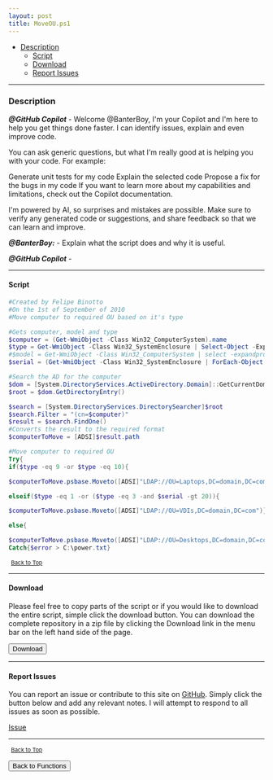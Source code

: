```yaml
---
layout: post
title: MoveOU.ps1
---
```


- [Description](#description)
  - [Script](#script)
  - [Download](#download)
  - [Report Issues](#report-issues)

---

### Description

**_@GitHub Copilot_** - Welcome @BanterBoy, I'm your Copilot and I'm here to help you get things done faster. I can identify issues, explain and even improve code.

You can ask generic questions, but what I'm really good at is helping you with your code. For example:

Generate unit tests for my code
Explain the selected code
Propose a fix for the bugs in my code
If you want to learn more about my capabilities and limitations, check out the Copilot documentation.

I'm powered by AI, so surprises and mistakes are possible. Make sure to verify any generated code or suggestions, and share feedback so that we can learn and improve.

**_@BanterBoy:_** - Explain what the script does and why it is useful.

**_@GitHub Copilot_** -

---

#### Script

```powershell
#Created by Felipe Binotto
#On the 1st of September of 2010
#Move computer to required OU based on it's type

#Gets computer, model and type
$computer = (Get-WmiObject -Class Win32_ComputerSystem).name
$type = Get-WmiObject -Class Win32_SystemEnclosure | Select-Object -ExpandProperty ChassisTypes
#$model = Get-WmiObject -Class Win32_ComputerSystem | select -expandproperty model
$serial = (Get-WmiObject -Class Win32_SystemEnclosure | ForEach-Object {$_.serialnumber}).length

#Search the AD for the computer
$dom = [System.DirectoryServices.ActiveDirectory.Domain]::GetCurrentDomain()
$root = $dom.GetDirectoryEntry()

$search = [System.DirectoryServices.DirectorySearcher]$root
$search.Filter = "(cn=$computer)"
$result = $search.FindOne()
#Converts the result to the required format
$computerToMove = [ADSI]$result.path

#Move computer to required OU
Try{
if($type -eq 9 -or $type -eq 10){

$computerToMove.psbase.Moveto([ADSI]"LDAP://OU=Laptops,DC=domain,DC=com")}

elseif($type -eq 1 -or ($type -eq 3 -and $serial -gt 20)){

$computerToMove.psbase.Moveto([ADSI]"LDAP://OU=VDIs,DC=domain,DC=com")}

else{

$computerToMove.psbase.Moveto([ADSI]"LDAP://OU=Desktops,DC=domain,DC=com")}}
Catch{$error > C:\power.txt}
```

<span style="font-size:11px;"><a href="#"><i class="fas fa-caret-up" aria-hidden="true" style="color: white; margin-right:5px;"></i>Back to Top</a></span>

---

#### Download

Please feel free to copy parts of the script or if you would like to download the entire script, simple click the download button. You can download the complete repository in a zip file by clicking the Download link in the menu bar on the left hand side of the page.

<button class="btn" type="submit" onclick="window.open('/PowerShell/functions/MoveOU.ps1')">
    <i class="fa fa-cloud-download-alt">
    </i>
        Download
</button>

---

#### Report Issues

You can report an issue or contribute to this site on <a href="https://github.com/BanterBoy/scripts-blog/issues">GitHub</a>. Simply click the button below and add any relevant notes. I will attempt to respond to all issues as soon as possible.

<!-- Place this tag where you want the button to render. -->

<a class="github-button" href="https://github.com/BanterBoy/scripts-blog/issues/new?title=MoveOU.ps1&body=There is a problem with this function. Please find details below." data-show-count="true" aria-label="Issue BanterBoy/scripts-blog on GitHub">Issue</a>

---

<span style="font-size:11px;"><a href="#"><i class="fas fa-caret-up" aria-hidden="true" style="color: white; margin-right:5px;"></i>Back to Top</a></span>

<a href="/menu/_pages/functions.html">
    <button class="btn">
        <i class='fas fa-reply'>
        </i>
            Back to Functions
    </button>
</a>

[1]: http://ecotrust-canada.github.io/markdown-toc
[2]: https://github.com/googlearchive/code-prettify
